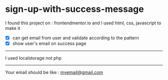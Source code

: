 # sign-up-with-success-message
I found this project on : frontendmentor.io
and I used html, css, javascript to make it

- [x] can get email from user and validate according to the pattern
- [x] show user's email on success page

--------------------
I used localstorage not php

--------------------
Your email should be like : myemail@gmail.com
